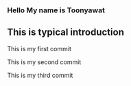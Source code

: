 ### Hello My name is Toonyawat
## This is typical introduction

This is my first commit

This is my second commit

This is my third commit
